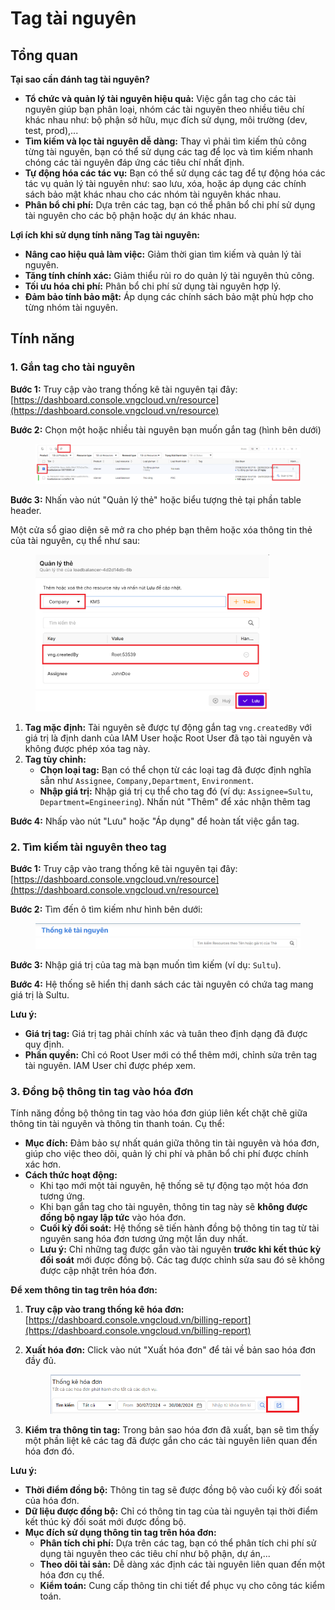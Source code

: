 # Tag tài nguyên

## Tổng quan

**Tại sao cần đánh tag tài nguyên?**

* **Tổ chức và quản lý tài nguyên hiệu quả:** Việc gắn tag cho các tài nguyên giúp bạn phân loại, nhóm các tài nguyên theo nhiều tiêu chí khác nhau như: bộ phận sở hữu, mục đích sử dụng, môi trường (dev, test, prod),...
* **Tìm kiếm và lọc tài nguyên dễ dàng:** Thay vì phải tìm kiếm thủ công từng tài nguyên, bạn có thể sử dụng các tag để lọc và tìm kiếm nhanh chóng các tài nguyên đáp ứng các tiêu chí nhất định.
* **Tự động hóa các tác vụ:** Bạn có thể sử dụng các tag để tự động hóa các tác vụ quản lý tài nguyên như: sao lưu, xóa, hoặc áp dụng các chính sách bảo mật khác nhau cho các nhóm tài nguyên khác nhau.
* **Phân bổ chi phí:** Dựa trên các tag, bạn có thể phân bổ chi phí sử dụng tài nguyên cho các bộ phận hoặc dự án khác nhau.

**Lợi ích khi sử dụng tính năng Tag tài nguyên:**

* **Nâng cao hiệu quả làm việc:** Giảm thời gian tìm kiếm và quản lý tài nguyên.
* **Tăng tính chính xác:** Giảm thiểu rủi ro do quản lý tài nguyên thủ công.
* **Tối ưu hóa chi phí:** Phân bổ chi phí sử dụng tài nguyên hợp lý.
* **Đảm bảo tính bảo mật:** Áp dụng các chính sách bảo mật phù hợp cho từng nhóm tài nguyên.

## Tính năng

### **1. Gắn tag cho tài nguyên**

**Bước 1:** Truy cập vào trang thống kê tài nguyên tại đây: [https://dashboard.console.vngcloud.vn/resource](https://dashboard.console.vngcloud.vn/resource)

**Bước 2:** Chọn một hoặc nhiều tài nguyên bạn muốn gắn tag (hình bên dưới)

<figure><img src="../../../../.gitbook/assets/image (13) (2).png" alt=""><figcaption></figcaption></figure>

**Bước 3:** Nhấn vào nút "Quản lý thẻ" hoặc biểu tượng thẻ tại phần table header.

Một cửa sổ giao diện sẽ mở ra cho phép bạn thêm hoặc xóa thông tin thẻ của tài nguyên, cụ thể như sau:

<figure><img src="../../../../.gitbook/assets/image (1) (1) (1) (1) (1) (1) (1) (1) (1) (1) (1) (1) (1) (1) (1) (1) (1) (1) (1).png" alt="" width="375"><figcaption></figcaption></figure>

1. **Tag mặc định:** Tài nguyên sẽ được tự động gắn tag `vng.createdBy` với giá trị là định danh của IAM User hoặc Root User đã tạo tài nguyên và không được phép xóa tag này.
2. **Tag tùy chỉnh:**
   * **Chọn loại tag:** Bạn có thể chọn từ các loại tag đã được định nghĩa sẵn như `Assignee`, `Company,Department`, `Environment`.
   * **Nhập giá trị:** Nhập giá trị cụ thể cho tag đó (ví dụ: `Assignee=Sultu`, `Department=Engineering`). Nhấn nút "Thêm" để xác nhận thêm tag

**Bước 4:** Nhấp vào nút "Lưu" hoặc "Áp dụng" để hoàn tất việc gắn tag.

### **2. Tìm kiếm tài nguyên theo tag**

**Bước 1:** Truy cập vào trang thống kê tài nguyên tại đây: [https://dashboard.console.vngcloud.vn/resource](https://dashboard.console.vngcloud.vn/resource)

**Bước 2:** Tìm đến ô tìm kiếm như hình bên dưới:

<figure><img src="../../../../.gitbook/assets/image (2) (1) (1) (1) (1) (1) (1) (1) (1) (1) (1) (1) (1) (1).png" alt=""><figcaption></figcaption></figure>

**Bước 3:** Nhập giá trị của tag mà bạn muốn tìm kiếm (ví dụ: `Sultu`).

**Bước 4:** Hệ thống sẽ hiển thị danh sách các tài nguyên có chứa tag mang giá trị là Sultu.

**Lưu ý:**

* **Giá trị tag:** Giá trị tag phải chính xác và tuân theo định dạng đã được quy định.
* **Phần quyền:** Chỉ có Root User mới có thể thêm mới, chỉnh sửa trên tag tài nguyên. IAM User chỉ được phép xem.

### 3. Đồng bộ thông tin tag vào hóa đơn

Tính năng đồng bộ thông tin tag vào hóa đơn giúp liên kết chặt chẽ giữa thông tin tài nguyên và thông tin thanh toán. Cụ thể:

* **Mục đích:** Đảm bảo sự nhất quán giữa thông tin tài nguyên và hóa đơn, giúp cho việc theo dõi, quản lý chi phí và phân bổ chi phí được chính xác hơn.
* **Cách thức hoạt động:**
  * Khi tạo mới một tài nguyên, hệ thống sẽ tự động tạo một hóa đơn tương ứng.
  * Khi bạn gắn tag cho tài nguyên, thông tin tag này sẽ **không được đồng bộ ngay lập tức** vào hóa đơn.
  * **Cuối kỳ đối soát:** Hệ thống sẽ tiến hành đồng bộ thông tin tag từ tài nguyên sang hóa đơn tương ứng một lần duy nhất.
  * **Lưu ý:** Chỉ những tag được gắn vào tài nguyên **trước khi kết thúc kỳ đối soát** mới được đồng bộ. Các tag được chỉnh sửa sau đó sẽ không được cập nhật trên hóa đơn.

**Để xem thông tin tag trên hóa đơn:**

1. **Truy cập vào trang thống kê hóa đơn:** [https://dashboard.console.vngcloud.vn/billing-report](https://dashboard.console.vngcloud.vn/billing-report)
2.  **Xuất hóa đơn:** Click vào nút "Xuất hóa đơn" để tải về bản sao hóa đơn đầy đủ.&#x20;

    <figure><img src="../../../../.gitbook/assets/image (3) (1) (1) (1) (1) (1) (1) (1) (1) (1) (1) (1) (1).png" alt=""><figcaption></figcaption></figure>
3. **Kiểm tra thông tin tag:** Trong bản sao hóa đơn đã xuất, bạn sẽ tìm thấy một phần liệt kê các tag đã được gắn cho các tài nguyên liên quan đến hóa đơn đó.

**Lưu ý:**

* **Thời điểm đồng bộ:** Thông tin tag sẽ được đồng bộ vào cuối kỳ đối soát của hóa đơn.
* **Dữ liệu được đồng bộ:** Chỉ có thông tin tag của tài nguyên tại thời điểm kết thúc kỳ đối soát mới được đồng bộ.
* **Mục đích sử dụng thông tin tag trên hóa đơn:**
  * **Phân tích chi phí:** Dựa trên các tag, bạn có thể phân tích chi phí sử dụng tài nguyên theo các tiêu chí như bộ phận, dự án,...
  * **Theo dõi tài sản:** Dễ dàng xác định các tài nguyên liên quan đến một hóa đơn cụ thể.
  * **Kiểm toán:** Cung cấp thông tin chi tiết để phục vụ cho công tác kiểm toán.

